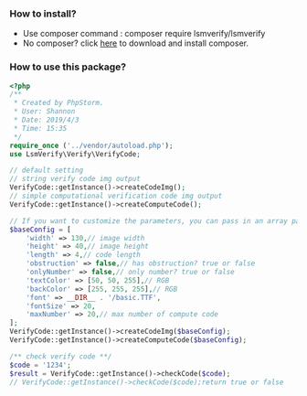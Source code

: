 ### How to install?
- Use composer command : composer require lsmverify/lsmverify
- No composer? click [here](https://getcomposer.org/download/ "here") to download and install composer.
### How to use this package?
```php
<?php
/**
 * Created by PhpStorm.
 * User: Shannon
 * Date: 2019/4/3
 * Time: 15:35
 */
require_once ('../vendor/autoload.php');
use LsmVerify\Verify\VerifyCode;

// default setting
// string verify code img output
VerifyCode::getInstance()->createCodeImg();
// simple computational verification code img output
VerifyCode::getInstance()->createComputeCode();

// If you want to customize the parameters, you can pass in an array parameter, like this:
$baseConfig = [
    'width' => 130,// image width
    'height' => 40,// image height
    'length' => 4,// code length
    'obstruction' => false,// has obstruction? true or false
    'onlyNumber' => false,// only number? true or false
    'textColor' => [50, 50, 255],// RGB
    'backColor' => [255, 255, 255],// RGB
    'font' => __DIR__ . '/basic.TTF',
    'fontSize' => 20,
    'maxNumber' => 20,// max number of compute code
];
VerifyCode::getInstance()->createCodeImg($baseConfig);
VerifyCode::getInstance()->createComputeCode($baseConfig);

/** check verify code **/
$code = '1234';
$result = VerifyCode::getInstance()->checkCode($code);
// VerifyCode::getInstance()->checkCode($code);return true or false
